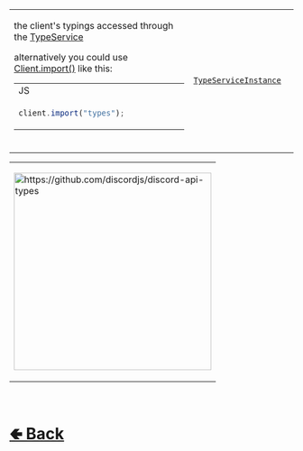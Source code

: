 <table>
<tr><td>

the client's typings accessed through the [TypeService](https://github.com/paishee/noscord.js/wiki/TypeService) 

alternatively you could use [Client.import()](https://github.com/paishee/noscord.js/wiki/Client.import()) like this:
<table>

<tr><td> JS </td></tr>
<tr><td>

```js
client.import("types");            
```


</tr></td>
</table>
<br>

</td><td> 

[`TypeServiceInstance`](https://github.com/paishee/noscord.js/wiki/TypeService)

</td><td>

- [src / Client / index.js](https://github.com/paishee/noscord.js/blob/main/src/Client/index.js)
- [src / Services / TypeService](https://github.com/paishee/noscord.js/tree/main/src/Services/TypeService)

</td></tr>

</table><table>
<tr><td>

<a href="https://github.com/discordjs/discord-api-types"><img height=350 src="https://opengraph.githubassets.com/7c400c7c05d93b29618e34b4a97c3a865de21357de12ed613edf430a9b90859e/discordjs/discord-api-types" alt="https://github.com/discordjs/discord-api-types">

[comment]: <> ( <a href="https://support.discord.com/hc/en-us/articles/4403147417623-Custom-Profiles"><img height=350 src="https://support.discord.com/hc/article_attachments/15527697917079" alt="https://support.discord.com/hc/en-us/articles/4403147417623-Custom-Profiles"> )

</tr></td>
</table>

<br> <h1> [🢀 Back](https://github.com/paishee/noscord.js/wiki/Client-Elements) </h1>